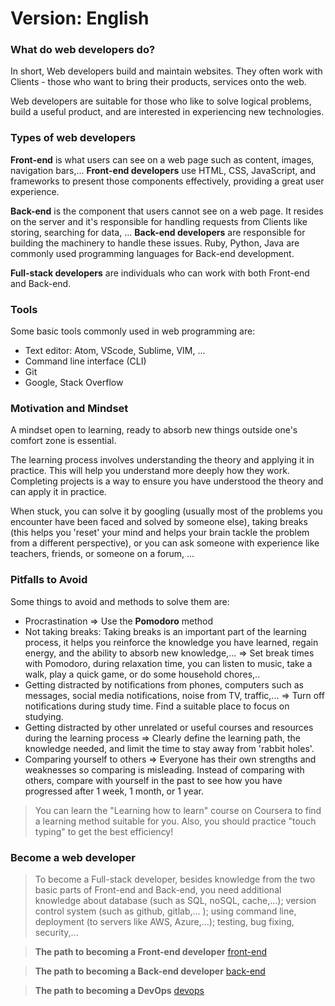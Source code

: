 Version: English
=================================

### What do web developers do?

In short, Web developers build and maintain websites. They often work with Clients - those who want to bring their products, services onto the web.

Web developers are suitable for those who like to solve logical problems, build a useful product, and are interested in experiencing new technologies.

### Types of web developers

**Front-end** is what users can see on a web page such as content, images, navigation bars,... **Front-end developers** use HTML, CSS, JavaScript, and frameworks to present those components effectively, providing a great user experience.

**Back-end** is the component that users cannot see on a web page. It resides on the server and it's responsible for handling requests from Clients like storing, searching for data, ... **Back-end developers** are responsible for building the machinery to handle these issues. Ruby, Python, Java are commonly used programming languages for Back-end development.

**Full-stack developers** are individuals who can work with both Front-end and Back-end.

### Tools

Some basic tools commonly used in web programming are:

- Text editor: Atom, VScode, Sublime, VIM, ...
- Command line interface (CLI)
- Git
- Google, Stack Overflow

### Motivation and Mindset

A mindset open to learning, ready to absorb new things outside one's comfort zone is essential.

The learning process involves understanding the theory and applying it in practice. This will help you understand more deeply how they work. Completing projects is a way to ensure you have understood the theory and can apply it in practice.

When stuck, you can solve it by googling (usually most of the problems you encounter have been faced and solved by someone else), taking breaks (this helps you 'reset' your mind and helps your brain tackle the problem from a different perspective), or you can ask someone with experience like teachers, friends, or someone on a forum, ...

### Pitfalls to Avoid

Some things to avoid and methods to solve them are:
- Procrastination => Use the **Pomodoro** method
- Not taking breaks: Taking breaks is an important part of the learning process, it helps you reinforce the knowledge you have learned, regain energy, and the ability to absorb new knowledge,... => Set break times with Pomodoro, during relaxation time, you can listen to music, take a walk, play a quick game, or do some household chores,..
- Getting distracted by notifications from phones, computers such as messages, social media notifications, noise from TV, traffic,... => Turn off notifications during study time. Find a suitable place to focus on studying.
- Getting distracted by other unrelated or useful courses and resources during the learning process => Clearly define the learning path, the knowledge needed, and limit the time to stay away from 'rabbit holes'.
- Comparing yourself to others => Everyone has their own strengths and weaknesses so comparing is misleading. Instead of comparing with others, compare with yourself in the past to see how you have progressed after 1 week, 1 month, or 1 year.

> You can learn the "Learning how to learn" course on Coursera to find a learning method suitable for you. Also, you should practice "touch typing" to get the best efficiency!

### Become a web developer
 > To become a Full-stack developer, besides knowledge from the two basic parts of Front-end and Back-end, you need additional knowledge about database (such as SQL, noSQL, cache,...); version control system (such as github, gitlab,... ); using command line, deployment (to servers like AWS, Azure,...); testing, bug fixing, security,...
 > [](https://roadmap.sh/full-stack)

> **The path to becoming a Front-end developer**
> [front-end](https://roadmap.sh/frontend)

> **The path to becoming a Back-end developer**
> [back-end](https://roadmap.sh/backend)

> **The path to becoming a DevOps**
>[devops](https://roadmap.sh/devops)
